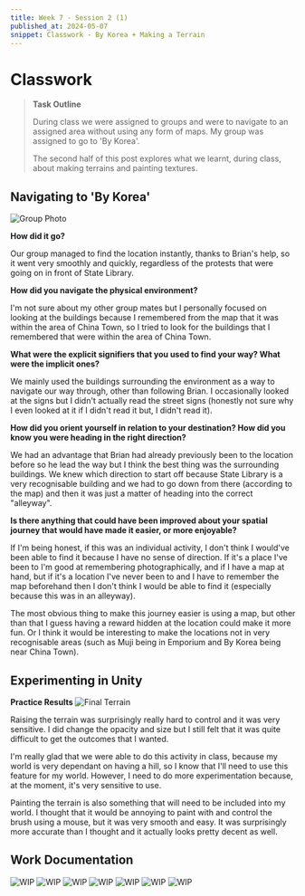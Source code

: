 ```yaml
---
title: Week 7 - Session 2 (1)
published_at: 2024-05-07
snippet: Classwork - By Korea + Making a Terrain
---
```

# Classwork
>**Task Outline**
>
> During class we were assigned to groups and were to navigate to an assigned area without using any form of maps. My group was assigned to go to 'By Korea'.
>
> The second half of this post explores what we learnt, during class, about making terrains and painting textures.

## Navigating to 'By Korea'
![Group Photo](/static/W7/bykorea.png)

**How did it go?**

Our group managed to find the location instantly, thanks to Brian's help, so it went very smoothly and quickly, regardless of the protests that were going on in front of State Library.

**How did you navigate the physical environment?**

I'm not sure about my other group mates but I personally focused on looking at the buildings because I remembered from the map that it was within the area of China Town, so I tried to look for the buildings that I remembered that were within the area of China Town.

**What were the explicit signifiers that you used to find your way? What were the implicit ones?**

We mainly used the buildings surrounding the environment as a way to navigate our way through, other than following Brian. I occasionally looked at the signs but I didn't actually read the street signs (honestly not sure why I even looked at it if I didn't read it but, I didn't read it).

**How did you orient yourself in relation to your destination? How did you know you were heading in the right direction?**

We had an advantage that Brian had already previously been to the location before so he lead the way but I think the best thing was the surrounding buildings. We knew which direction to start off because State Library is a very recognisable building and we had to go down from there (according to the map) and then it was just a matter of heading into the correct "alleyway".

**Is there anything that could have been improved about your spatial journey that would have made it easier, or more enjoyable?**

If I'm being honest, if this was an individual activity, I don't think I would've been able to find it because I have no sense of direction. If it's a place I've been to I'm good at remembering photographically, and if I have a map at hand, but if it's a location I've never been to and I have to remember the map beforehand then I don't think I would be able to find it (especially because this was in an alleyway).

The most obvious thing to make this journey easier is using a map, but other than that I guess having a reward hidden at the location could make it more fun. Or I think it would be interesting to make the locations not in very recognisable areas (such as Muji being in Emporium and By Korea being near China Town).

## Experimenting in Unity
**Practice Results**
![Final Terrain](/W7/1terrain.png)

Raising the terrain was surprisingly really hard to control and it was very sensitive. I did change the opacity and size but I still felt that it was quite difficult to get the outcomes that I wanted.

I'm really glad that we were able to do this activity in class, because my world is very dependant on having a hill, so I know that I'll need to use this feature for my world. However, I need to do more experimentation because, at the moment, it's very sensitive to use.

Painting the terrain is also something that will need to be included into my world. I thought that it would be annoying to paint with and control the brush using a mouse, but it was very smooth and easy. It was surprisingly more accurate than I thought and it actually looks pretty decent as well.

## Work Documentation
![WIP](/W7/terrain7.png)
![WIP](/W7/terrain8.png)
![WIP](/W7/terrain9.png)
![WIP](/W7/terrain10.png)
![WIP](/W7/terrain11.png)
![WIP](/W7/terrain12.png)
![WIP](/W7/terrain13.png)